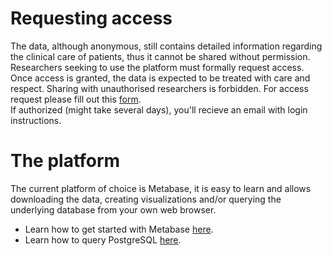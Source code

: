 # Requesting access
The data, although anonymous, still contains detailed information regarding the clinical care of patients, thus it cannot be shared without permission. Researchers seeking to use the platform must formally request access.
Once access is granted, the data is expected to be treated with care and respect. Sharing with unauthorised researchers is forbidden.
For access request please fill out this [form](https://forms.office.com/Pages/ResponsePage.aspx?id=TCxQ8S7uHEGXFchV9nU7hAQKhB82F6hLnhx2fW1b2JtUQ1lJUjg2TENOMjQ2WFVURjY1VU1WU1VSOC4u).  
If authorized (might take several days), you'll recieve an email with login instructions.

# The platform
The current platform of choice is Metabase, it is easy to learn and allows downloading the data, creating visualizations and/or querying the underlying database from your own web browser.

- Learn how to get started with Metabase  [here](https://www.metabase.com/docs/latest/getting-started.html).
- Learn how to query PostgreSQL [here](https://www.postgresqltutorial.com).
